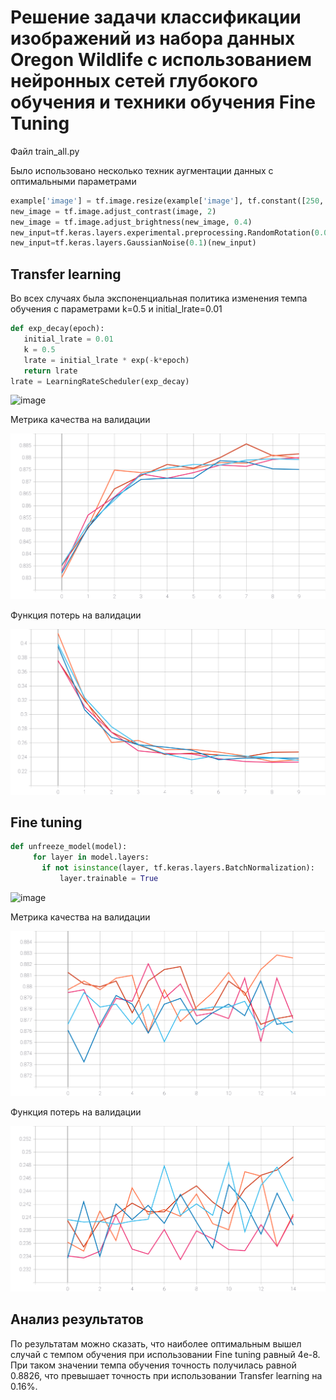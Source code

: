 # Решение задачи классификации изображений из набора данных Oregon Wildlife с использованием нейронных сетей глубокого обучения и техники обучения Fine Tuning
Файл train_all.py

Было использовано несколько техник аугментации данных с оптимальными параметрами 
```python
example['image'] = tf.image.resize(example['image'], tf.constant([250, 250]))
new_image = tf.image.adjust_contrast(image, 2)
new_image = tf.image.adjust_brightness(new_image, 0.4)
new_input=tf.keras.layers.experimental.preprocessing.RandomRotation(0.05,fill_mode='reflect')(inputs)
new_input=tf.keras.layers.GaussianNoise(0.1)(new_input)
```
## Transfer learning
Во всех случаях была экспоненциальная политика изменения темпа обучения с параметрами k=0.5 и initial_lrate=0.01

```python
def exp_decay(epoch):
   initial_lrate = 0.01
   k = 0.5
   lrate = initial_lrate * exp(-k*epoch)
   return lrate
lrate = LearningRateScheduler(exp_decay)
```

![image](https://user-images.githubusercontent.com/80068414/113750074-00e34800-9713-11eb-9a10-afb5f73a58bc.png)
 
 Метрика качества на валидации
 
 ![acc_1](https://github.com/EugenTrifonov/lab_5/blob/main/graph/epoch_categorical_accuracy_transfer.svg)
 
  Функция потерь на валидации
  
  ![loss_1](https://github.com/EugenTrifonov/lab_5/blob/main/graph/epoch_loss_transfer.svg)
 
 ## Fine tuning
 ```python
 def unfreeze_model(model):
      for layer in model.layers:
        if not isinstance(layer, tf.keras.layers.BatchNormalization):
            layer.trainable = True
 ```
 ![image](https://user-images.githubusercontent.com/80068414/113753113-6422a980-9716-11eb-9c23-e9b2cb98cfb7.png)
 
 Метрика качества на валидации
 
  ![acc_2](https://github.com/EugenTrifonov/lab_5/blob/main/graph/epoch_categorical_accuracy_fine_tuning.svg)
  
   Функция потерь на валидации
   
  ![loss_2](https://github.com/EugenTrifonov/lab_5/blob/main/graph/epoch_loss_fine_tuning.svg)
  
  ## Анализ результатов 
По результатам можно сказать, что наиболее оптимальным вышел случай с темпом обучения при использовании Fine tuning равный 4e-8. При таком значении темпа обучения точность получилась равной 0.8826, что превышает точность при использовании Transfer learning на 0.16%.
